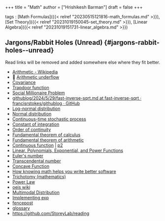 +++
title = "Math"
author = ["Hrishikesh Barman"]
draft = false
+++

tags
: [Math Formulas]({{< relref "20230515121816-math_formulas.md" >}}),  [Set Theory]({{< relref "20231019150045-set_theory.md" >}}), [Linear Algebra]({{< relref "20231019151731-linear_algebra.md" >}})


## Jargons/Rabbit Holes (Unread) {#jargons-rabbit-holes--unread}

Read links will be removed and added somewhere else where they fit better.

-   [Arithmetic - Wikipedia](https://en.wikipedia.org/wiki/Arithmetic)
-   🌟 [Arithmetic underflow](https://en.wikipedia.org/wiki/Arithmetic_underflow)
-   [Covariance](https://en.wikipedia.org/wiki/Covariance)
-   [Trapdoor function](https://en.wikipedia.org/wiki/Trapdoor_function)
-   [Social Millionaire Problem](https://en.wikipedia.org/wiki/Socialist_millionaire_problem)
-   [githublog/2024/5/29/fast-inverse-sqrt.md at fast-inverse-sqrt · francisrstokes/githublog · GitHub](https://github.com/francisrstokes/githublog/blob/fast-inverse-sqrt/2024%2F5%2F29%2Ffast-inverse-sqrt.md)
-   [Log-normal distribution](https://en.wikipedia.org/wiki/Log-normal_distribution)
-   [Normal distribution](https://en.wikipedia.org/wiki/Normal_distribution)
-   [Continuous-time stochastic process](https://en.wikipedia.org/wiki/Continuous-time_stochastic_process)
-   [Constant of integration](https://en.wikipedia.org/wiki/Constant_of_integration)
-   [Order of continuity](https://en.wikipedia.org/wiki/Smoothness#Order_of_continuity)
-   [Fundamental theorem of calculus](https://en.wikipedia.org/wiki/Fundamental_theorem_of_calculus)
-   [Fundamental theorem of arithmetic](https://en.wikipedia.org/wiki/Fundamental_theorem_of_arithmetic)
-   [Continuous function](https://en.wikipedia.org/wiki/Continuous_function) | [p2](https://www.ocf.berkeley.edu/~reinholz/ed/07fa_m155/lectures/continuous_functions.pdf)
-   [Linear, Polynomials, Exponential, and Power Functions](https://oregonstate.edu/instruct/mth251/cq/Stage4/Lesson/fieldGuide.1.html)
-   [Euler's number](https://artofproblemsolving.com/wiki/index.php/Euler%27s_number#Euler.27s_Number_and_Calculus)
-   [Transcendental number](https://en.wikipedia.org/wiki/Transcendental_number)
-   [Concave Function](https://en.wikipedia.org/wiki/Concave_function)
-   [How knowing math helps you write better software](https://buttondown.email/hillelwayne/archive/how-knowing-math-helps-you-write-better-software/)
-   [Trichotomy (mathematics)](https://en.wikipedia.org/wiki/Trichotomy_%28mathematics%29)
-   [Power Law](https://en.wikipedia.org/wiki/Power_law)
-   [oeis wiki](https://oeis.org/wiki/Main_Page)
-   [Multimodal Distribution](https://en.wikipedia.org/wiki/Multimodal_distribution)
-   [Implementing exp](https://www.pseudorandom.com/implementing-exp)
-   [fencepost](https://betterexplained.com/articles/learning-how-to-count-avoiding-the-fencepost-problem/)
-   [glossary](https://mathvault.ca/math-glossary/)
-   <https://github.com/StoreyLab/reading>

